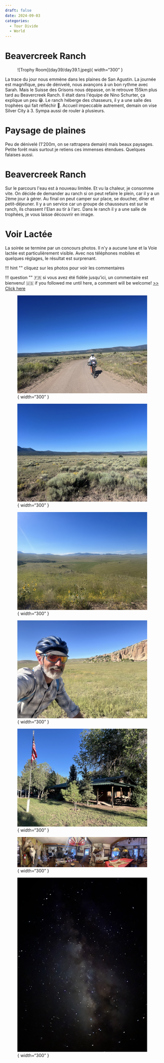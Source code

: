 ```yaml
---
draft: false 
date: 2024-09-03
categories:
  - Tour Divide
  - World
---
```


#  Beavercreek Ranch

<figure markdown>
![Trophy Room](day39/day39.1.jpeg){ width=“300” }
</figure>

La trace du jour nous emmène dans les plaines de San Agustin. La journée est magnifique, peu de dénivelé, nous avançons à un bon rythme avec Sarah. Mais le Suisse des Grisons nous dépasse,  on le retrouve 155km plus tard au Beavercreek Ranch. Il était dans l'équipe de Nino Schurter, ça explique un peu 😁. Le ranch héberge des chasseurs, il y a une salle des trophées qui fait réfléchir 🤔. Accueil impeccable autrement, demain on vise Silver City à 3. Sympa aussi de rouler à plusieurs.

<!-- more -->


# Paysage de plaines

Peu de dénivelé (1'200m, on se rattrapera demain) mais beaux paysages. Petite forêt mais surtout je retiens ces immenses étendues. Quelques falaises aussi. 

# Beavercreek Ranch

Sur le parcours l'eau est à nouveau limitée. Et vu la chaleur, je consomme vite. On décide de demander au ranch si on peut refaire le plein, car il y a un 2ème jour à gérer. Au final on peut camper sur place, se doucher, dîner et petit-déjeuner. Il y a un service car un groupe de chausseurs est sur le ranch, ils chassent l'Elan au tir à l'arc. Dans le ranch il y a une salle de trophées, je vous laisse découvrir en image.

# Voir Lactée

La soirée se termine par un concours photos. Il n'y a aucune lune et la Voie lactée est particulièrement visible. Avec nos téléphones mobiles et quelques réglages, le résultat est surprenant.


!!! hint ""
    cliquez sur les photos pour voir les commentaires

!!! question ""
    🇫🇷 si vous avez été fidèle jusqu'ici, un commentaire est bienvenu! 🇺🇸 if you followed me until here, a comment will be welcome! [>> Click here](https://forms.office.com/r/5TiedXLRaN)

<figure markdown>

![Nous roulons à deux. Sarah est super entraînée, elle ambitionne de faire la Tour Divide version course.](day39/day39.2.jpeg){ width=“300” }

![Magnifique plaine](day39/day39.3.jpeg){ width=“300” }

![Magnifique plaine](day39/day39.4.jpeg){ width=“300” }

![Après la pause sandwich, ça repart avec le sourire](day39/day39.5.jpeg){ width=“300” }

![Beavercreek ne paie pas de mine vue de l'extérieur](day39/day39.6.jpeg){ width=“300” }

![Mais héberge une sacré salle aux trophées](day39/day39.7.jpeg){ width=“300” }

![Voie lactée](day39/day39.8.jpeg){ width=“300” }

</figure>


